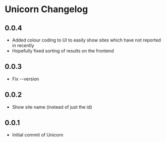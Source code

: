 Unicorn Changelog
===============

0.0.4
-----

* Added colour coding to UI to easily show sites which have not reported in recently
* Hopefully fixed sorting of results on the frontend


0.0.3
-----

* Fix --version


0.0.2
-----

* Show site name (instead of just the id)

0.0.1
-----

* Initial commit of Unicorn
